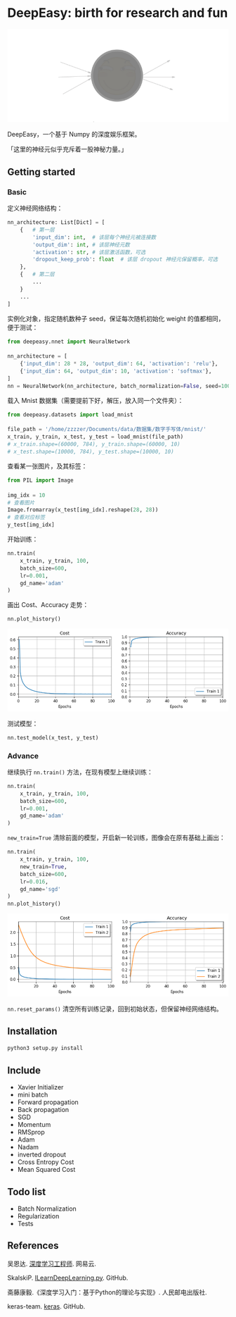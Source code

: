 # DeepEasy: birth for research and fun

![logo](./imgs/logo.png)

DeepEasy，一个基于 Numpy 的深度娱乐框架。

「这里的神经元似乎充斥着一股神秘力量。」

## Getting started

### Basic

定义神经网络结构：

```python
nn_architecture: List[Dict] = [
    {   # 第一层
        'input_dim': int,  # 该层每个神经元被连接数
        'output_dim': int, # 该层神经元数
        'activation': str, # 该层激活函数，可选
        'dropout_keep_prob': float  # 该层 dropout 神经元保留概率，可选
    },
    {   # 第二层
        ...
    }
    ...
]
```

实例化对象，指定随机数种子 seed，保证每次随机初始化 weight 的值都相同，便于测试：

```python
from deepeasy.nnet import NeuralNetwork

nn_architecture = [
    {'input_dim': 28 * 28, 'output_dim': 64, 'activation': 'relu'},
    {'input_dim': 64, 'output_dim': 10, 'activation': 'softmax'},
]
nn = NeuralNetwork(nn_architecture, batch_normalization=False, seed=100)
```

载入 Mnist 数据集（需要提前下好，解压，放入同一个文件夹）：

```python
from deepeasy.datasets import load_mnist

file_path = '/home/zzzzer/Documents/data/数据集/数字手写体/mnist/'
x_train, y_train, x_test, y_test = load_mnist(file_path)
# x_train.shape=(60000, 784), y_train.shape=(60000, 10)
# x_test.shape=(10000, 784), y_test.shape=(10000, 10)
```

查看某一张图片，及其标签：

```python
from PIL import Image

img_idx = 10
# 查看图片
Image.fromarray(x_test[img_idx].reshape(28, 28))
# 查看对应标签
y_test[img_idx]
```

开始训练：
```python
nn.train(
    x_train, y_train, 100,
    batch_size=600,
    lr=0.001,
    gd_name='adam'
)
```

画出 Cost、Accuracy 走势：

```python
nn.plot_history()
```

![img](./imgs/01.png)

测试模型：

```python
nn.test_model(x_test, y_test)
```

### Advance

继续执行 `nn.train()` 方法，在现有模型上继续训练：

```python
nn.train(
    x_train, y_train, 100,
    batch_size=600,
    lr=0.001,
    gd_name='adam'
)
```

`new_train=True` 清除前面的模型，开启新一轮训练，图像会在原有基础上画出：

```python
nn.train(
    x_train, y_train, 100,
    new_train=True,
    batch_size=600,
    lr=0.016,
    gd_name='sgd'
)
nn.plot_history()
```

![img](./imgs/02.png)

`nn.reset_params()` 清空所有训练记录，回到初始状态，但保留神经网络结构。

## Installation

```python
python3 setup.py install
```

## Include

- Xavier Initializer
- mini batch
- Forward propagation
- Back propagation
- SGD
- Momentum
- RMSprop
- Adam
- Nadam
- inverted dropout
- Cross Entropy Cost
- Mean Squared Cost

## Todo list

- Batch Normalization
- Regularization
- Tests

## References

吴恩达. [深度学习工程师](https://mooc.study.163.com/smartSpec/detail/1001319001.htm). 网易云.

SkalskiP. [ILearnDeepLearning.py](https://github.com/SkalskiP/ILearnDeepLearning.py). GitHub.

斋藤康毅.《深度学习入门：基于Python的理论与实现》. 人民邮电出版社.

keras-team. [keras](https://github.com/keras-team/keras). GitHub.
